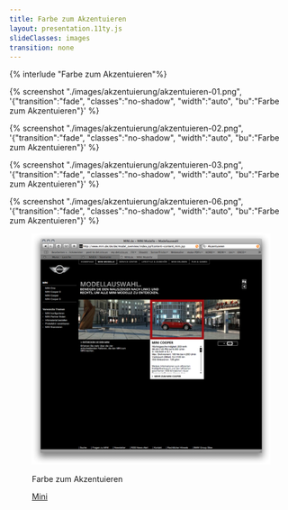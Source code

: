 ```yaml
---
title: Farbe zum Akzentuieren
layout: presentation.11ty.js
slideClasses: images
transition: none
---
```


{% interlude "Farbe zum Akzentuieren"%}

{% screenshot "./images/akzentuierung/akzentuieren-01.png", '{"transition":"fade", "classes":"no-shadow", "width":"auto", "bu":"Farbe zum Akzentuieren"}' %}

{% screenshot "./images/akzentuierung/akzentuieren-02.png", '{"transition":"fade", "classes":"no-shadow", "width":"auto", "bu":"Farbe zum Akzentuieren"}' %}

{% screenshot "./images/akzentuierung/akzentuieren-03.png", '{"transition":"fade", "classes":"no-shadow", "width":"auto", "bu":"Farbe zum Akzentuieren"}' %}

{% screenshot "./images/akzentuierung/akzentuieren-06.png", '{"transition":"fade", "classes":"no-shadow", "width":"auto", "bu":"Farbe zum Akzentuieren"}' %}


<section class="image screenshot no-shadow">
  <figure>
    <img src="./images/akzentuierung/akzentuieren-04.png">
    <figcaption class="bu">
      <p>Farbe zum Akzentuieren</p>
      <p class="credit">
        <a href="https://www.mini.de/" target="_blank">Mini</a>
      </p> 
    </figcaption>
  </figure>
</section>

